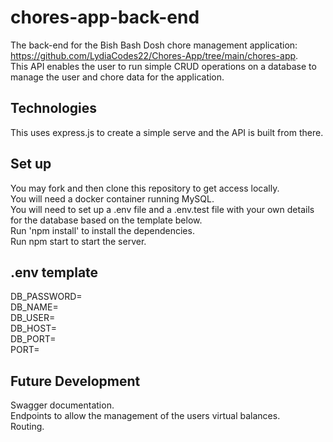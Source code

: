 # chores-app-back-end
The back-end for the Bish Bash Dosh chore management application: https://github.com/LydiaCodes22/Chores-App/tree/main/chores-app. \
This API enables the user to run simple CRUD operations on a database to manage the user and chore data for the application. 

## Technologies
This uses express.js to create a simple serve and the API is built from there.

## Set up
You may fork and then clone this repository to get access locally. \
You will need a docker container running MySQL. \
You will need to set up a .env file and a .env.test file with your own details for the database based on the template below. \
Run 'npm install' to install the dependencies. \
Run npm start to start the server.

## .env template
 DB_PASSWORD= \
 DB_NAME= \
 DB_USER= \
 DB_HOST= \
 DB_PORT= \
 PORT=
 
 ## Future Development
 Swagger documentation. \
 Endpoints to allow the management of the users virtual balances. \
 Routing.
